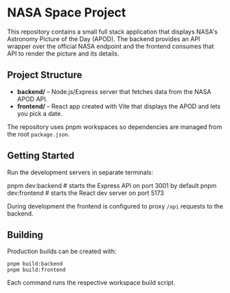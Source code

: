 # NASA Space Project

This repository contains a small full stack application that displays NASA's Astronomy Picture of the Day (APOD).
The backend provides an API wrapper over the official NASA endpoint and the frontend consumes that API to render the picture and its details.

## Project Structure

- **backend/** – Node.js/Express server that fetches data from the NASA APOD API.
- **frontend/** – React app created with Vite that displays the APOD and lets you pick a date.

The repository uses pnpm workspaces so dependencies are managed from the root `package.json`.



## Getting Started

Run the development servers in separate terminals:


   pnpm dev:backend     # starts the Express API on port 3001 by default
   pnpm dev:frontend    # starts the React dev server on port 5173


   During development the frontend is configured to proxy `/api` requests to the backend.



## Building

Production builds can be created with:

    pnpm build:backend
    pnpm build:frontend


Each command runs the respective workspace build script.